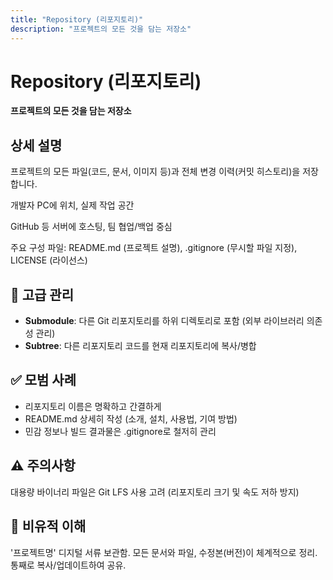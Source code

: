 ```yaml
---
title: "Repository (리포지토리)"
description: "프로젝트의 모든 것을 담는 저장소"
---
```


# Repository (리포지토리)

**프로젝트의 모든 것을 담는 저장소**

## 상세 설명

프로젝트의 모든 파일(코드, 문서, 이미지 등)과 전체 변경 이력(커밋 히스토리)을 저장합니다.

개발자 PC에 위치, 실제 작업 공간

GitHub 등 서버에 호스팅, 팀 협업/백업 중심

주요 구성 파일: README.md (프로젝트 설명), .gitignore (무시할 파일 지정), LICENSE (라이선스)

## 🚀 고급 관리

- **Submodule**: 다른 Git 리포지토리를 하위 디렉토리로 포함 (외부 라이브러리 의존성 관리)
- **Subtree**: 다른 리포지토리 코드를 현재 리포지토리에 복사/병합

## ✅ 모범 사례

- 리포지토리 이름은 명확하고 간결하게
- README.md 상세히 작성 (소개, 설치, 사용법, 기여 방법)
- 민감 정보나 빌드 결과물은 .gitignore로 철저히 관리

## ⚠️ 주의사항

대용량 바이너리 파일은 Git LFS 사용 고려 (리포지토리 크기 및 속도 저하 방지)

## 📁 비유적 이해

'프로젝트명' 디지털 서류 보관함. 모든 문서와 파일, 수정본(버전)이 체계적으로 정리. 통째로 복사/업데이트하여 공유.
